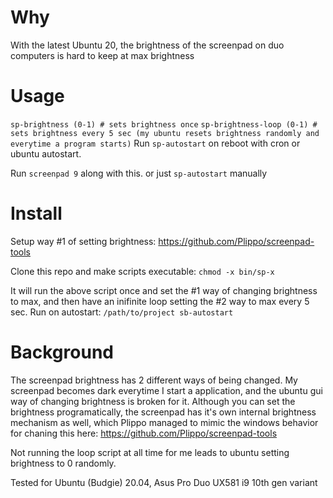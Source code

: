 # Why

With the latest Ubuntu 20, the brightness of the screenpad on duo computers is hard to keep at max brightness

# Usage

`sp-brightness (0-1) # sets brightness once`
`sp-brightness-loop (0-1) # sets brightness every 5 sec (my ubuntu resets brightness randomly and everytime a program starts)`
Run `sp-autostart` on reboot with cron or ubuntu autostart.

Run `screenpad 9` along with this. or just `sp-autostart` manually

# Install

Setup way #1 of setting brightness: https://github.com/Plippo/screenpad-tools

Clone this repo and make scripts executable:
`chmod -x bin/sp-x`

It will run the above script once and set the #1 way of changing brightness to max, and then have an inifinite loop setting the #2 way to max every 5 sec.
Run on autostart: `/path/to/project sb-autostart`

# Background

The screenpad brightness has 2 different ways of being changed.
My screenpad becomes dark everytime I start a application, and the ubuntu gui way of changing brightness is broken for it.
Although you can set the brightness programatically, the screenpad has it's own internal brightness mechanism as well,
which Plippo managed to mimic the windows behavior for chaning this here: https://github.com/Plippo/screenpad-tools

Not running the loop script at all time for me leads to ubuntu setting brightness to 0 randomly.

Tested for Ubuntu (Budgie) 20.04, Asus Pro Duo UX581 i9 10th gen variant
